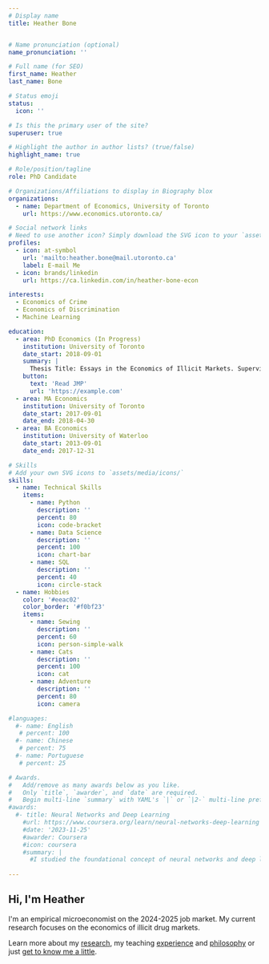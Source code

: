 ```yaml
---
# Display name
title: Heather Bone


# Name pronunciation (optional)
name_pronunciation: ''

# Full name (for SEO)
first_name: Heather
last_name: Bone

# Status emoji
status:
  icon: ''

# Is this the primary user of the site?
superuser: true

# Highlight the author in author lists? (true/false)
highlight_name: true

# Role/position/tagline
role: PhD Candidate

# Organizations/Affiliations to display in Biography blox
organizations:
  - name: Department of Economics, University of Toronto
    url: https://www.economics.utoronto.ca/

# Social network links
# Need to use another icon? Simply download the SVG icon to your `assets/media/icons/` folder.
profiles:
  - icon: at-symbol
    url: 'mailto:heather.bone@mail.utoronto.ca'
    label: E-mail Me
  - icon: brands/linkedin
    url: https://ca.linkedin.com/in/heather-bone-econ

interests:
  - Economics of Crime
  - Economics of Discrimination
  - Machine Learning

education:
  - area: PhD Economics (In Progress)
    institution: University of Toronto
    date_start: 2018-09-01
    summary: |
      Thesis Title: Essays in the Economics of Illicit Markets. Supervised by [Arthur Blouin](https://www.economics.utoronto.ca/blouinar/).
    button:
      text: 'Read JMP'
      url: 'https://example.com'
  - area: MA Economics
    institution: University of Toronto
    date_start: 2017-09-01
    date_end: 2018-04-30
  - area: BA Economics
    institution: University of Waterloo
    date_start: 2013-09-01
    date_end: 2017-12-31

# Skills
# Add your own SVG icons to `assets/media/icons/`
skills:
  - name: Technical Skills
    items:
      - name: Python
        description: ''
        percent: 80
        icon: code-bracket
      - name: Data Science
        description: ''
        percent: 100
        icon: chart-bar
      - name: SQL
        description: ''
        percent: 40
        icon: circle-stack
  - name: Hobbies
    color: '#eeac02'
    color_border: '#f0bf23'
    items:
      - name: Sewing
        description: ''
        percent: 60
        icon: person-simple-walk
      - name: Cats
        description: ''
        percent: 100
        icon: cat
      - name: Adventure
        description: ''
        percent: 80
        icon: camera

#languages:
  #- name: English
   # percent: 100
  #- name: Chinese
   # percent: 75
  #- name: Portuguese
   # percent: 25

# Awards.
#   Add/remove as many awards below as you like.
#   Only `title`, `awarder`, and `date` are required.
#   Begin multi-line `summary` with YAML's `|` or `|2-` multi-line prefix and indent 2 spaces below.
#awards:
  #- title: Neural Networks and Deep Learning
    #url: https://www.coursera.org/learn/neural-networks-deep-learning
    #date: '2023-11-25'
    #awarder: Coursera
    #icon: coursera
    #summary: |
      #I studied the foundational concept of neural networks and deep learning. By the end, I was familiar with the significant technological trends driving the rise of deep learning; build, train, and apply fully connected deep neural networks; implement efficient (vectorized) neural networks; identify key parameters in a neural network’s architecture; and apply deep learning to your own applications.
 
---
```


## Hi, I'm Heather

I'm an empirical microeconomist on the 2024-2025 job market. My current research focuses on the economics of illicit drug markets. 

Learn more about my <a href="/research/">research</a>, my teaching <a href="/teaching/teaching-experience">experience</a> and <a href="/teaching/teaching-philosophy/">philosophy</a> or just <a href="/about-me/">get to know me a little</a>. 
